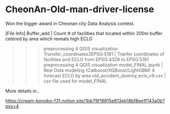 # CheonAn-Old-man-driver-license
Won the bigger award in  Cheonan city Data Analysis contest.

[File Info]
Buffer_add | Count # of facilities that located within 200m buffer cetered by area which reveals high ECLO
>>> preprocessing 4 QGIS visualization
Transfer_coordinates2EPSG:5181 | Tranfer coordinates of facilities and ECLO from EPSG:4326 to EPSG:5181
>>> preprocessing 4 QGIS visualization
model_FINAL.ipynb | Real Data modeling (Catboost/XGBoost/LightGBM) 4 forecast ECLO by area
old_accident_dummy_eclo_v9.csv | csv file used for model_FINAL


More details in..

https://cream-bonobo-f31.notion.site/1bb79f19815e813eb18bf8ee1f143a0b?pvs=4
